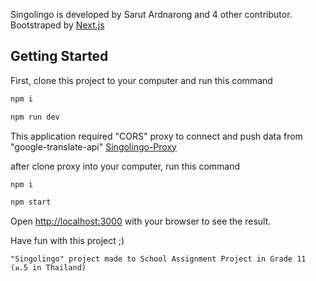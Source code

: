 Singolingo is developed by Sarut Ardnarong and 4 other contributor. Bootstraped by [Next.js](https://nextjs.org/)

## Getting Started

First, clone this project to your computer and run this command

```bash
npm i

npm run dev 
```

This application required "CORS" proxy to connect and push data from "google-translate-api"
[Singolingo-Proxy](https://github.com/neemzaza/Singolingo-Proxy)

after clone proxy into your computer, run this command
```bash
npm i

npm start
```

Open [http://localhost:3000](http://localhost:3000) with your browser to see the result.

Have fun with this project ;)

`"Singolingo" project made to School Assignment Project in Grade 11 (ม.5 in Thailand)`
